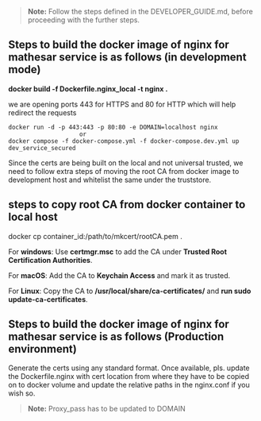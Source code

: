 > **Note:** Follow the steps defined in the DEVELOPER_GUIDE.md, before proceeding with the further steps.

## Steps to build the docker image of nginx for mathesar service is as follows (in development mode)

**docker build -f Dockerfile.nginx_local -t nginx .**

we are opening ports 443 for HTTPS and 80 for HTTP which will help redirect the requests
```
docker run -d -p 443:443 -p 80:80 -e DOMAIN=localhost nginx
                    or
docker compose -f docker-compose.yml -f docker-compose.dev.yml up dev_service_secured
```

Since the certs are being built on the local and not universal trusted, we need to follow extra steps of moving the root CA from docker image to development host and whitelist the same under the truststore. 

## steps to copy root CA from docker container to local host

docker cp container_id:/path/to/mkcert/rootCA.pem .

For **windows**: Use **certmgr.msc** to add the CA under **Trusted Root Certification Authorities**.

For **macOS**: Add the CA to **Keychain Access** and mark it as trusted.

For **Linux**: Copy the CA to **/usr/local/share/ca-certificates/** and **run sudo update-ca-certificates**.


## Steps to build the docker image of nginx for mathesar service is as follows (Production environment)

Generate the certs using any standard format. Once available, pls. update the Dockerfile.nginx with cert location from where they have to be copied on to docker volume and update the relative paths in the nginx.conf if you wish so. 

> **Note:** Proxy_pass has to be updated to DOMAIN
